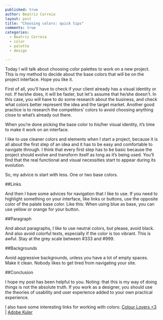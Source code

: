 ```yaml
---
published: true
author: Beatriz Correia
layout: post
title: "Choosing colors: quick tips"
comments: true
categories:
  - Beatriz Correia
  - color
  - palette
  - design

---
```


Today I will talk about choosing color palettes to work on a new project. This is my method to decide about the base colors that will be on the project interface. Hope you like it.

<!--more-->

First of all, you'll have to check if your client already has a visual identity or not. If he/she does, it will be faster, but let's assume that he/she doesn't. In this case, you will have to do some research about the business, and check what colors better represent the idea and the target market. Another good practice is to research the competitors’ colors to avoid choosing anything close to what’s already out there.

When you’re done picking the base color to his/her visual identity, it’s time to make it work on an interface. 

I like to use cleaner colors and elements when I start a project, because it is all about the first step of an idea and it has to be easy and comfortable to navigate through. I think that every first step has to be basic because the project should evolve and transform itself as long as it’s being used. You’ll find that the real functional and visual necessities start to appear during its evolution.

So, my advice is start with less. One or two base colors. 

##Links

And then I have some advices for navigation that I like to use. If you need to highlight something on your interface, like links or buttons, use the opposite color of the palate base color. Like this: When using blue as base, you can use yellow or orange for your button.

##Paragraph

And about paragraphs, I like to use neutral colors, but please, avoid black. And also avoid colorful texts, especially if the color is too vibrant. This is awful. Stay at the grey scale between #333 and #999.

##Backgrounds

Avoid aggressive backgrounds, unless you have a lot of empty spaces. Make it clean. Nobody likes to get tired from navigating your site.


##Conclusion 

I hope my post has been helpful to you. Noting: that this is my way of doing things is not the absolute truth. If you work as a designer, you should use the theories of usability and user experience added to your own practical experience.

I also have some interesting links for working with colors: 
[Colour Lovers <3](http://www.colourlovers.com/) |
[Adobe Kuler](https://kuler.adobe.com/create/color-wheel/)

